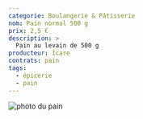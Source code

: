 ```yaml
---
categorie: Boulangerie & Pâtisserie
nom: Pain normal 500 g
prix: 2,5 €
description: >
  Pain au levain de 500 g
producteur: Icare
contrats: pain
tags: 
  - épicerie
  - pain
---
```


![photo du pain](pain-normal.jpg)
